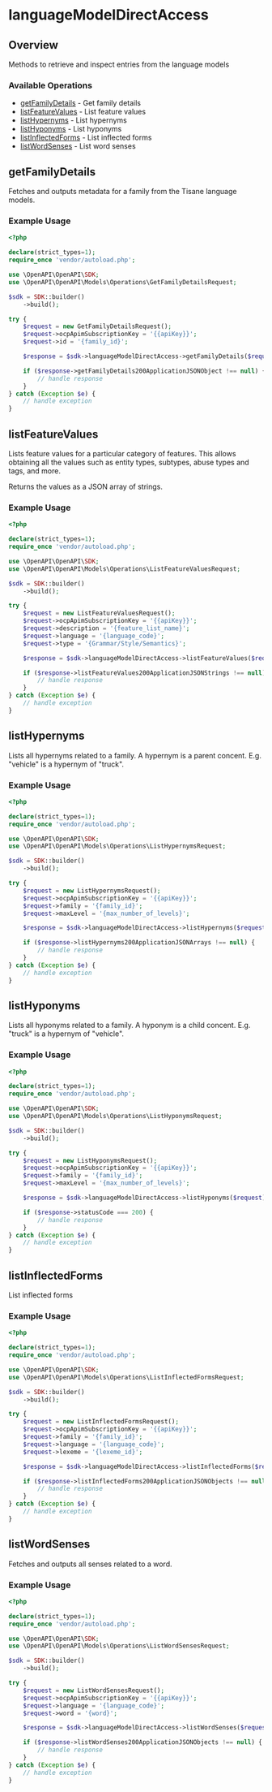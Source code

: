 # languageModelDirectAccess

## Overview

Methods to retrieve and inspect entries from the language models

### Available Operations

* [getFamilyDetails](#getfamilydetails) - Get family details
* [listFeatureValues](#listfeaturevalues) - List feature values
* [listHypernyms](#listhypernyms) - List hypernyms
* [listHyponyms](#listhyponyms) - List hyponyms
* [listInflectedForms](#listinflectedforms) - List inflected forms
* [listWordSenses](#listwordsenses) - List word senses

## getFamilyDetails

Fetches and outputs metadata for a family from the Tisane language models.

### Example Usage

```php
<?php

declare(strict_types=1);
require_once 'vendor/autoload.php';

use \OpenAPI\OpenAPI\SDK;
use \OpenAPI\OpenAPI\Models\Operations\GetFamilyDetailsRequest;

$sdk = SDK::builder()
    ->build();

try {
    $request = new GetFamilyDetailsRequest();
    $request->ocpApimSubscriptionKey = '{{apiKey}}';
    $request->id = '{family_id}';

    $response = $sdk->languageModelDirectAccess->getFamilyDetails($request);

    if ($response->getFamilyDetails200ApplicationJSONObject !== null) {
        // handle response
    }
} catch (Exception $e) {
    // handle exception
}
```

## listFeatureValues

Lists feature values for a particular category of features. This allows obtaining all the values such as entity types, subtypes, abuse types and tags, and more.

Returns the values as a JSON array of strings.

### Example Usage

```php
<?php

declare(strict_types=1);
require_once 'vendor/autoload.php';

use \OpenAPI\OpenAPI\SDK;
use \OpenAPI\OpenAPI\Models\Operations\ListFeatureValuesRequest;

$sdk = SDK::builder()
    ->build();

try {
    $request = new ListFeatureValuesRequest();
    $request->ocpApimSubscriptionKey = '{{apiKey}}';
    $request->description = '{feature_list_name}';
    $request->language = '{language_code}';
    $request->type = '{Grammar/Style/Semantics}';

    $response = $sdk->languageModelDirectAccess->listFeatureValues($request);

    if ($response->listFeatureValues200ApplicationJSONStrings !== null) {
        // handle response
    }
} catch (Exception $e) {
    // handle exception
}
```

## listHypernyms

Lists all hypernyms related to a family. A hypernym is a parent concent. E.g. "vehicle" is a hypernym of "truck".

### Example Usage

```php
<?php

declare(strict_types=1);
require_once 'vendor/autoload.php';

use \OpenAPI\OpenAPI\SDK;
use \OpenAPI\OpenAPI\Models\Operations\ListHypernymsRequest;

$sdk = SDK::builder()
    ->build();

try {
    $request = new ListHypernymsRequest();
    $request->ocpApimSubscriptionKey = '{{apiKey}}';
    $request->family = '{family_id}';
    $request->maxLevel = '{max_number_of_levels}';

    $response = $sdk->languageModelDirectAccess->listHypernyms($request);

    if ($response->listHypernyms200ApplicationJSONArrays !== null) {
        // handle response
    }
} catch (Exception $e) {
    // handle exception
}
```

## listHyponyms

Lists all hyponyms related to a family. A hyponym is a child concent. E.g. "truck" is a hypernym of "vehicle".

### Example Usage

```php
<?php

declare(strict_types=1);
require_once 'vendor/autoload.php';

use \OpenAPI\OpenAPI\SDK;
use \OpenAPI\OpenAPI\Models\Operations\ListHyponymsRequest;

$sdk = SDK::builder()
    ->build();

try {
    $request = new ListHyponymsRequest();
    $request->ocpApimSubscriptionKey = '{{apiKey}}';
    $request->family = '{family_id}';
    $request->maxLevel = '{max_number_of_levels}';

    $response = $sdk->languageModelDirectAccess->listHyponyms($request);

    if ($response->statusCode === 200) {
        // handle response
    }
} catch (Exception $e) {
    // handle exception
}
```

## listInflectedForms

List inflected forms

### Example Usage

```php
<?php

declare(strict_types=1);
require_once 'vendor/autoload.php';

use \OpenAPI\OpenAPI\SDK;
use \OpenAPI\OpenAPI\Models\Operations\ListInflectedFormsRequest;

$sdk = SDK::builder()
    ->build();

try {
    $request = new ListInflectedFormsRequest();
    $request->ocpApimSubscriptionKey = '{{apiKey}}';
    $request->family = '{family_id}';
    $request->language = '{language_code}';
    $request->lexeme = '{lexeme_id}';

    $response = $sdk->languageModelDirectAccess->listInflectedForms($request);

    if ($response->listInflectedForms200ApplicationJSONObjects !== null) {
        // handle response
    }
} catch (Exception $e) {
    // handle exception
}
```

## listWordSenses

Fetches and outputs all senses related to a word.

### Example Usage

```php
<?php

declare(strict_types=1);
require_once 'vendor/autoload.php';

use \OpenAPI\OpenAPI\SDK;
use \OpenAPI\OpenAPI\Models\Operations\ListWordSensesRequest;

$sdk = SDK::builder()
    ->build();

try {
    $request = new ListWordSensesRequest();
    $request->ocpApimSubscriptionKey = '{{apiKey}}';
    $request->language = '{language_code}';
    $request->word = '{word}';

    $response = $sdk->languageModelDirectAccess->listWordSenses($request);

    if ($response->listWordSenses200ApplicationJSONObjects !== null) {
        // handle response
    }
} catch (Exception $e) {
    // handle exception
}
```
